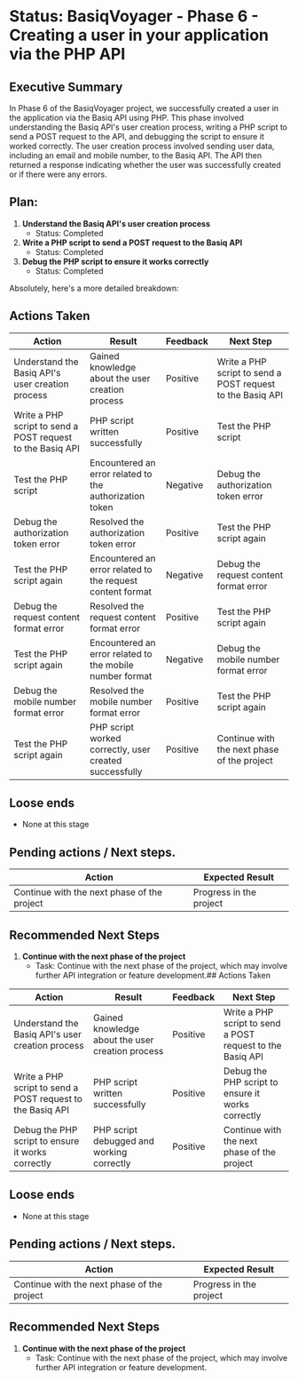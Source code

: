 # Status: BasiqVoyager - Phase 6 - Creating a user in your application via the PHP API

## Executive Summary 

In Phase 6 of the BasiqVoyager project, we successfully created a user in the application via the Basiq API using PHP. This phase involved understanding the Basiq API's user creation process, writing a PHP script to send a POST request to the API, and debugging the script to ensure it worked correctly. The user creation process involved sending user data, including an email and mobile number, to the Basiq API. The API then returned a response indicating whether the user was successfully created or if there were any errors.

## Plan: 

1. **Understand the Basiq API's user creation process** 
   - Status: Completed 
2. **Write a PHP script to send a POST request to the Basiq API** 
   - Status: Completed 
3. **Debug the PHP script to ensure it works correctly** 
   - Status: Completed 

Absolutely, here's a more detailed breakdown:

## Actions Taken 

| Action | Result | Feedback | Next Step |
| --- | --- | --- | --- |
| Understand the Basiq API's user creation process | Gained knowledge about the user creation process | Positive | Write a PHP script to send a POST request to the Basiq API |
| Write a PHP script to send a POST request to the Basiq API | PHP script written successfully | Positive | Test the PHP script |
| Test the PHP script | Encountered an error related to the authorization token | Negative | Debug the authorization token error |
| Debug the authorization token error | Resolved the authorization token error | Positive | Test the PHP script again |
| Test the PHP script again | Encountered an error related to the request content format | Negative | Debug the request content format error |
| Debug the request content format error | Resolved the request content format error | Positive | Test the PHP script again |
| Test the PHP script again | Encountered an error related to the mobile number format | Negative | Debug the mobile number format error |
| Debug the mobile number format error | Resolved the mobile number format error | Positive | Test the PHP script again |
| Test the PHP script again | PHP script worked correctly, user created successfully | Positive | Continue with the next phase of the project |

## Loose ends

- None at this stage

## Pending actions  / Next steps.

| Action | Expected Result |
| --- | --- |
| Continue with the next phase of the project | Progress in the project |

## Recommended Next Steps 

1. **Continue with the next phase of the project** 
   - Task: Continue with the next phase of the project, which may involve further API integration or feature development.## Actions Taken 

| Action | Result | Feedback | Next Step |
| --- | --- | --- | --- |
| Understand the Basiq API's user creation process | Gained knowledge about the user creation process | Positive | Write a PHP script to send a POST request to the Basiq API |
| Write a PHP script to send a POST request to the Basiq API | PHP script written successfully | Positive | Debug the PHP script to ensure it works correctly |
| Debug the PHP script to ensure it works correctly | PHP script debugged and working correctly | Positive | Continue with the next phase of the project |

## Loose ends

- None at this stage

## Pending actions  / Next steps.

| Action | Expected Result |
| --- | --- |
| Continue with the next phase of the project | Progress in the project |

## Recommended Next Steps 

1. **Continue with the next phase of the project** 
   - Task: Continue with the next phase of the project, which may involve further API integration or feature development.
